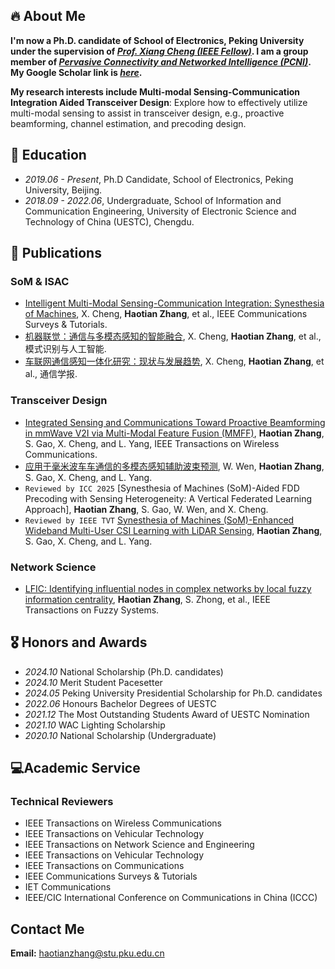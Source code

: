 ## 🔥 About Me

**I'm now a Ph.D. candidate of School of Electronics, Peking University under the supervision of *[Prof. Xiang Cheng (IEEE Fellow)](http://pcni.pku.edu.cn/homepage.html)*. I am a group member of *[Pervasive Connectivity and Networked Intelligence (PCNI)](http://pcni.pku.edu.cn/homepage.html)*. My Google Scholar link is *[here](https://scholar.google.com/citations?hl=zh-CN&user=Vph0sK0AAAAJ&view_op=list_works&sortby=pubdate)*.**

**My research interests include Multi-modal Sensing-Communication Integration Aided Transceiver Design**: Explore how to effectively utilize multi-modal sensing to assist in transceiver design, e.g., proactive beamforming, channel estimation, and precoding design.




## 📖 Education
- *2019.06 - Present*, Ph.D Candidate, School of Electronics, Peking University, Beijing.
- *2018.09 - 2022.06*, Undergraduate, School of Information and Communication Engineering, University of Electronic Science and Technology of China (UESTC), Chengdu.
  

## 📝 Publications
### SoM & ISAC 
- [Intelligent Multi-Modal Sensing-Communication Integration: Synesthesia of Machines](https://ieeexplore.ieee.org/document/10330577), X. Cheng, **Haotian Zhang**, et al., IEEE Communications Surveys & Tutorials.
- [机器联觉：通信与多模态感知的智能融合](http://manu46.magtech.com.cn/Jweb_prai/CN/abstract/abstract12648.shtml), X. Cheng, **Haotian Zhang**, et al., 模式识别与人工智能.
- [车联网通信感知一体化研究：现状与发展趋势](http://www.infocomm-journal.com/txxb/CN/10.11959/j.issn.1000-436x.2022137),  X. Cheng, **Haotian Zhang**, et al., 通信学报.

### Transceiver Design
- [Integrated Sensing and Communications Toward Proactive Beamforming in mmWave V2I via Multi-Modal Feature Fusion (MMFF)](https://ieeexplore.ieee.org/document/10566572), **Haotian Zhang**, S. Gao, X. Cheng, and L. Yang, IEEE Transactions on Wireless Communications.
- [应用于毫米波车车通信的多模态感知辅助波束预测](http://manu46.magtech.com.cn/Jweb_prai/CN/abstract/abstract12650.shtml), W. Wen, **Haotian Zhang**, S. Gao, X. Cheng, and L. Yang.
- ``Reviewed by ICC 2025`` [Synesthesia of Machines (SoM)-Aided FDD Precoding with Sensing Heterogeneity: A Vertical Federated Learning Approach], **Haotian Zhang**, S. Gao, W. Wen, and X. Cheng.
- ``Reviewed by IEEE TVT`` [Synesthesia of Machines (SoM)-Enhanced Wideband Multi-User CSI Learning with LiDAR Sensing](https://arxiv.org/abs/2408.12252), **Haotian Zhang**, S. Gao, X. Cheng, and L. Yang.

### Network Science
- [LFIC: Identifying influential nodes in complex networks by local fuzzy information centrality](https://ieeexplore.ieee.org/abstract/document/9537594/), **Haotian Zhang**, S. Zhong, et al., IEEE Transactions on Fuzzy Systems. 


## 🎖 Honors and Awards
- *2024.10* National Scholarship (Ph.D. candidates)
- *2024.10* Merit Student Pacesetter
- *2024.05* Peking University Presidential Scholarship for Ph.D. candidates
- *2022.06* Honours Bachelor Degrees of UESTC
- *2021.12* The Most Outstanding Students Award of UESTC Nomination
- *2021.10* WAC Lighting Scholarship 
- *2020.10* National Scholarship (Undergraduate) 

## 💻Academic Service
### Technical Reviewers
- IEEE Transactions on Wireless Communications
- IEEE Transactions on Vehicular Technology
- IEEE Transactions on Network Science and Engineering
- IEEE Transactions on Vehicular Technology
- IEEE Transactions on Communications
- IEEE Communications Surveys & Tutorials
- IET Communications
- IEEE/CIC International Conference on Communications in China (ICCC)

  
## Contact Me

**Email:** haotianzhang@stu.pku.edu.cn
